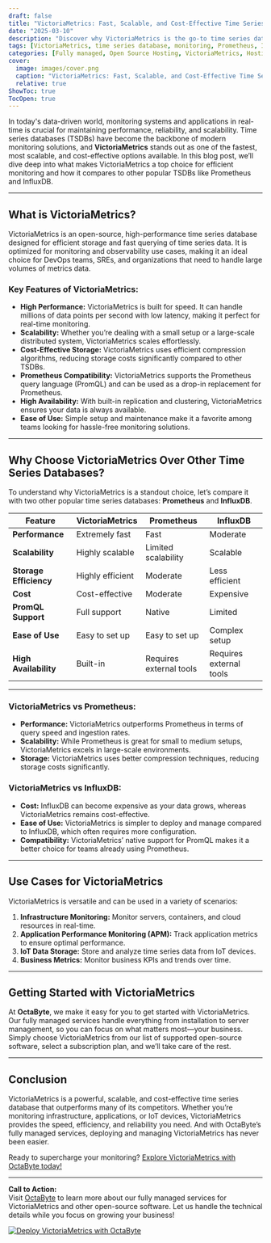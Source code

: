 ```yaml
---
draft: false
title: "VictoriaMetrics: Fast, Scalable, and Cost-Effective Time Series Database for Efficient Monitoring"
date: "2025-03-10"
description: "Discover why VictoriaMetrics is the go-to time series database for efficient monitoring. Learn about its speed, scalability, and cost-effectiveness, and how it compares to other popular solutions like Prometheus and InfluxDB."
tags: [VictoriaMetrics, time series database, monitoring, Prometheus, InfluxDB, scalable database, cost-effective monitoring, VictoriaMetrics vs Prometheus, VictoriaMetrics vs InfluxDB, open source monitoring tools]
categories: [Fully managed, Open Source Hosting, VictoriaMetrics, Hosting and Infrastructure, Monitoring]
cover:
  image: images/cover.png
  caption: "VictoriaMetrics: Fast, Scalable, and Cost-Effective Time Series Database for Efficient Monitoring"
  relative: true
ShowToc: true
TocOpen: true
---
```



In today's data-driven world, monitoring systems and applications in real-time is crucial for maintaining performance, reliability, and scalability. Time series databases (TSDBs) have become the backbone of modern monitoring solutions, and **VictoriaMetrics** stands out as one of the fastest, most scalable, and cost-effective options available. In this blog post, we’ll dive deep into what makes VictoriaMetrics a top choice for efficient monitoring and how it compares to other popular TSDBs like Prometheus and InfluxDB.

---

## What is VictoriaMetrics?

VictoriaMetrics is an open-source, high-performance time series database designed for efficient storage and fast querying of time series data. It is optimized for monitoring and observability use cases, making it an ideal choice for DevOps teams, SREs, and organizations that need to handle large volumes of metrics data.

### Key Features of VictoriaMetrics:
- **High Performance:** VictoriaMetrics is built for speed. It can handle millions of data points per second with low latency, making it perfect for real-time monitoring.
- **Scalability:** Whether you’re dealing with a small setup or a large-scale distributed system, VictoriaMetrics scales effortlessly.
- **Cost-Effective Storage:** VictoriaMetrics uses efficient compression algorithms, reducing storage costs significantly compared to other TSDBs.
- **Prometheus Compatibility:** VictoriaMetrics supports the Prometheus query language (PromQL) and can be used as a drop-in replacement for Prometheus.
- **High Availability:** With built-in replication and clustering, VictoriaMetrics ensures your data is always available.
- **Ease of Use:** Simple setup and maintenance make it a favorite among teams looking for hassle-free monitoring solutions.

---

## Why Choose VictoriaMetrics Over Other Time Series Databases?

To understand why VictoriaMetrics is a standout choice, let’s compare it with two other popular time series databases: **Prometheus** and **InfluxDB**.

| Feature                | VictoriaMetrics         | Prometheus             | InfluxDB               |
|------------------------|-------------------------|-------------------------|-------------------------|
| **Performance**        | Extremely fast          | Fast                   | Moderate               |
| **Scalability**        | Highly scalable         | Limited scalability    | Scalable               |
| **Storage Efficiency** | Highly efficient        | Moderate               | Less efficient         |
| **Cost**               | Cost-effective          | Moderate               | Expensive              |
| **PromQL Support**     | Full support            | Native                 | Limited                |
| **Ease of Use**        | Easy to set up          | Easy to set up         | Complex setup          |
| **High Availability**  | Built-in                | Requires external tools| Requires external tools|

---

### VictoriaMetrics vs Prometheus:
- **Performance:** VictoriaMetrics outperforms Prometheus in terms of query speed and ingestion rates.
- **Scalability:** While Prometheus is great for small to medium setups, VictoriaMetrics excels in large-scale environments.
- **Storage:** VictoriaMetrics uses better compression techniques, reducing storage costs significantly.

### VictoriaMetrics vs InfluxDB:
- **Cost:** InfluxDB can become expensive as your data grows, whereas VictoriaMetrics remains cost-effective.
- **Ease of Use:** VictoriaMetrics is simpler to deploy and manage compared to InfluxDB, which often requires more configuration.
- **Compatibility:** VictoriaMetrics’ native support for PromQL makes it a better choice for teams already using Prometheus.

---

## Use Cases for VictoriaMetrics

VictoriaMetrics is versatile and can be used in a variety of scenarios:
1. **Infrastructure Monitoring:** Monitor servers, containers, and cloud resources in real-time.
2. **Application Performance Monitoring (APM):** Track application metrics to ensure optimal performance.
3. **IoT Data Storage:** Store and analyze time series data from IoT devices.
4. **Business Metrics:** Monitor business KPIs and trends over time.

---

## Getting Started with VictoriaMetrics

At **OctaByte**, we make it easy for you to get started with VictoriaMetrics. Our fully managed services handle everything from installation to server management, so you can focus on what matters most—your business. Simply choose VictoriaMetrics from our list of supported open-source software, select a subscription plan, and we’ll take care of the rest.

---

## Conclusion

VictoriaMetrics is a powerful, scalable, and cost-effective time series database that outperforms many of its competitors. Whether you’re monitoring infrastructure, applications, or IoT devices, VictoriaMetrics provides the speed, efficiency, and reliability you need. And with OctaByte’s fully managed services, deploying and managing VictoriaMetrics has never been easier.

Ready to supercharge your monitoring? [Explore VictoriaMetrics with OctaByte today!](#)

---

**Call to Action:**  
Visit [OctaByte](https://octabyte.io) to learn more about our fully managed services for VictoriaMetrics and other open-source software. Let us handle the technical details while you focus on growing your business!

[![Deploy VictoriaMetrics with OctaByte](/images/deploy-on-octabyte.png)](https://octabyte.io/fully-managed-open-source-services/hosting-and-infrastructure/monitoring/victoriametrics)